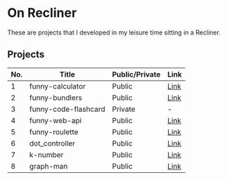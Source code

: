 # On Recliner

These are projects that I developed in my leisure time sitting in a Recliner.

## Projects

| No. | Title                | Public/Private | Link                                                      |
| --- | -------------------- | -------------- | --------------------------------------------------------- |
| 1   | funny-calculator     | Public         | [Link](https://github.com/gitsunmin/funny-calculator.git) |
| 2   | funny-bundlers       | Public         | [Link](https://github.com/gitsunmin/funny-bundlers.git)   |
| 3   | funny-code-flashcard | Private        | -                                                         |
| 4   | funny-web-api        | Public         | [Link](https://github.com/gitsunmin/funny-web-api.git)    |
| 5   | funny-roulette       | Public         | [Link](https://github.com/gitsunmin/funny-roulette.git)   |
| 6   | dot_controller       | Public         | [Link](https://github.com/gitsunmin/dot.git)              |
| 7   | k-number             | Public         | [Link](https://github.com/gitsunmin/k-number.git)         |
| 8   | graph-man            | Public         | [Link](https://github.com/gitsunmin/graph-man)         |
